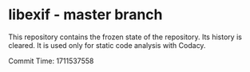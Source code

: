 # libexif - master branch

This repository contains the frozen state of the repository.
Its history is cleared. It is used only for static code
analysis with Codacy.

Commit Time: 1711537558